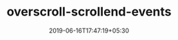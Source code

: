 ---
title: "overscroll-scrollend-events"
date: 2019-06-16T17:47:19+05:30
type: "organisations"
org_name: "Web Incubator CG"
repo_desc: "Description of overscroll and scrollend events"
repo_link: https://github.com/WICG/overscroll-scrollend-events
---